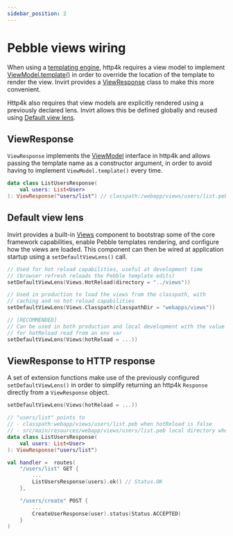 ```yaml
---
sidebar_position: 2
---
```


# Pebble views wiring
When using a [templating engine](https://www.http4k.org/guide/howto/use_a_templating_engine/), http4k requires a view model
to implement [ViewModel.template()](https://www.http4k.org/api/org.http4k.template/-view-model/)
in order to override the location of the template to render the view. Invirt provides a [ViewResponse](#viewresponse) class
to make this more convenient.

Http4k also requires that view models are explicitly rendered using a previously declared lens. Invirt allows this be defined
globally and reused using [Default view lens](#default-view-lens).


## ViewResponse
`ViewResponse` implements the [ViewModel](https://www.http4k.org/api/org.http4k.template/-view-model/) interface
in http4k and allows passing the template name as a constructor argument, in order to avoid having
to implement `ViewModel.template()` every time.

```kotlin
data class ListUsersResponse(
    val users: List<User>
): ViewResponse("users/list") // classpath:/webapp/views/users/list.peb
```
## Default view lens
Invirt provides a built-in [Views](https://github.com/resoluteworks/invirt/blob/main/invirt-core/src/main/kotlin/invirt/http4k/views/views.kt#L23)
component to bootstrap some of the core framework capabilities, enable Pebble templates rendering, and configure how the views are loaded.
This component can then be wired at application startup using a `setDefaultViewLens()` call.

```kotlin
// Used for hot reload capabilities, useful at development time
// (browser refresh reloads the Pebble template edits)
setDefaultViewLens(Views.HotReload(directory = "../views"))

// Used in production to load the views from the classpath, with
// caching and no hot reload capabilities
setDefaultViewLens(Views.Classpath(classpathDir = "webapps/views"))

// [RECOMMENDED]
// Can be used in both production and local development with the value
// for hotReload read from an env var
setDefaultViewLens(Views(hotReload = ...))
```

## ViewResponse to HTTP response
A set of extension functions make use of the previously configured `setDefaultViewLens()` in order to simplify
returning an http4k `Response` directly from a `ViewResponse` object.

```kotlin
setDefaultViewLens(Views(hotReload = ...))

// "users/list" points to
// - classpath:webapp/views/users/list.peb when hotReload is false
// - src/main/resources/webapp/views/users/list.peb local directory when hotReload is true
data class ListUsersResponse(
    val users: List<User>
): ViewResponse("users/list")

val handler =  routes(
    "/users/list" GET {
        ...
        ListUsersResponse(users).ok() // Status.OK
    },

    "/users/create" POST {
        ...
        CreateUserResponse(user).status(Status.ACCEPTED)
    }
)
```
